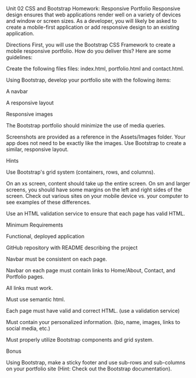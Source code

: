 Unit 02 CSS and Bootstrap Homework: Responsive Portfolio
Responsive design ensures that web applications render well on a variety of devices and window or screen sizes. As a developer, you will likely be asked to create a mobile-first application or add responsive design to an existing application.

Directions
First, you will use the Bootstrap CSS Framework to create a mobile responsive portfolio. How do you deliver this? Here are some guidelines:


Create the following files files: index.html, portfolio.html and contact.html.


Using Bootstrap, develop your portfolio site with the following items:


A navbar


A responsive layout


Responsive images




The Bootstrap portfolio should minimize the use of media queries.


Screenshots are provided as a reference in the Assets/Images folder. Your app does not need to be exactly like the images. Use Bootstrap to create a similar, responsive layout.



Hints


Use Bootstrap's grid system (containers, rows, and columns).


On an xs screen, content should take up the entire screen. On sm and larger screens, you should have some margins on the left and right sides of the screen. Check out various sites on your mobile device vs. your computer to see examples of these differences.


Use an HTML validation service to ensure that each page has valid HTML.



Minimum Requirements


Functional, deployed application


GitHub repository with README describing the project


Navbar must be consistent on each page.


Navbar on each page must contain links to Home/About, Contact, and Portfolio pages.


All links must work.


Must use semantic html.


Each page must have valid and correct HTML. (use a validation service)


Must contain your personalized information. (bio, name, images, links to social media, etc.)


Must properly utilize Bootstrap components and grid system.



Bonus

Using Bootstrap, make a sticky footer and use sub-rows and sub-columns on your portfolio site (Hint: Check out the Bootstrap documentation).
